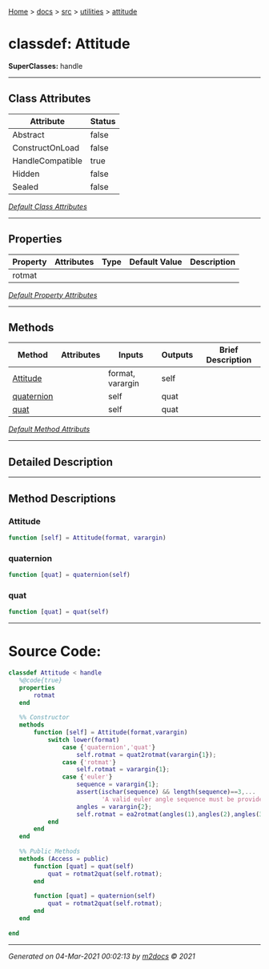 [Home](../../../index.md) > [docs](../../../docs_index.md) > [src](../../src_index.md) > [utilities](../utilities_index.md) > [attitude](attitude_index.md)  


# classdef: Attitude

**SuperClasses:** handle



 ***

## Class Attributes

| Attribute         | Status   | 
| ----------------- | -------- | 
| Abstract | false | 
| ConstructOnLoad | false | 
| HandleCompatible | true | 
| Hidden | false | 
| Sealed | false | 


[*Default Class Attributes*](https://www.mathworks.com/help/matlab/matlab_oop/class-attributes.html)

 ***

## Properties

| Property | Attributes  | Type | Default Value | Description |
| -------- | ----------- | ---- | ------------- | ----------- |
| rotmat |   |  |  |  |

[*Default Property Attributes*](https://www.mathworks.com/help/matlab/matlab_oop/property-attributes.html)

 ***

## Methods

| Method | Attributes | Inputs | Outputs | Brief Description |
| ------ | ---------- | ------ | ------- | ----------------- |
| [Attitude](#attitude) |   | format, varargin | self |  |
| [quaternion](#quaternion) |   | self | quat |  |
| [quat](#quat) |   | self | quat |  |


[*Default Method Attributs*](https://www.mathworks.com/help/matlab/matlab_oop/method-attributes.html)

 ***

## Detailed Description



 ***

## Method Descriptions

 ### Attitude

```matlab
function [self] = Attitude(format, varargin)
```

 ### quaternion

```matlab
function [quat] = quaternion(self)
```

 ### quat

```matlab
function [quat] = quat(self)
```



 
 *** 

# Source Code:

 ```matlab 
 classdef Attitude < handle
    %@code{true}
    properties
        rotmat
    end
    
    %% Constructor
    methods
        function [self] = Attitude(format,varargin)
            switch lower(format)
                case {'quaternion','quat'}
                    self.rotmat = quat2rotmat(varargin{1});
                case {'rotmat'}
                    self.rotmat = varargin{1};
                case {'euler'}
                    sequence = varargin{1};
                    assert(ischar(sequence) && length(sequence)==3,...
                           'A valid euler angle sequence must be provided (example: ''321'')')
                    angles = varargin{2};
                    self.rotmat = ea2rotmat(angles(1),angles(2),angles(3),sequence);
            end
        end
    end
    
    %% Public Methods
    methods (Access = public)
        function [quat] = quat(self)
            quat = rotmat2quat(self.rotmat);
        end
        
        function [quat] = quaternion(self)
            quat = rotmat2quat(self.rotmat);
        end
    end
    
end 
``` 
 
***

*Generated on 04-Mar-2021 00:02:13 by [m2docs](https://github.com/crgnam-research/m2docs) © 2021*
